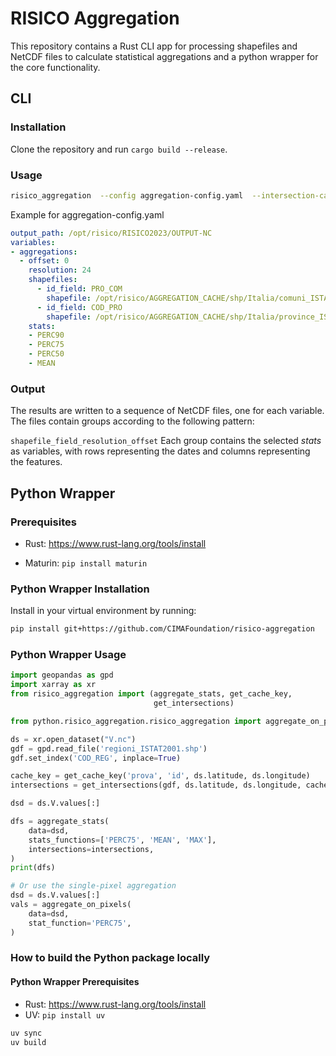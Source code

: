 # RISICO Aggregation

This repository contains a Rust CLI app for processing shapefiles and NetCDF files to calculate statistical aggregations and a python wrapper for the core functionality.

## CLI

### Installation

Clone the repository and run `cargo build --release`.

### Usage

```sh
risico_aggregation  --config aggregation-config.yaml  --intersection-cache intersections.db --output OUTPUT/CACHE
```

Example for aggregation-config.yaml

```yaml
output_path: /opt/risico/RISICO2023/OUTPUT-NC
variables:
- aggregations:
  - offset: 0
    resolution: 24
    shapefiles:
      - id_field: PRO_COM
        shapefile: /opt/risico/AGGREGATION_CACHE/shp/Italia/comuni_ISTAT2001.shp
      - id_field: COD_PRO
        shapefile: /opt/risico/AGGREGATION_CACHE/shp/Italia/province_ISTAT2001.shp
    stats:
    - PERC90
    - PERC75
    - PERC50
    - MEAN
```

### Output

The results are written to a sequence of NetCDF files, one for each variable. The files contain groups according to the following pattern:

`shapefile_field_resolution_offset`
Each group contains the selected *stats* as variables, with rows representing the dates and columns representing the features.

## Python Wrapper

### Prerequisites

- Rust: <https://www.rust-lang.org/tools/install>

- Maturin: `pip install maturin`

### Python Wrapper Installation

Install in your virtual environment by running:

```sh
pip install git+https://github.com/CIMAFoundation/risico-aggregation
```

### Python Wrapper Usage

```python
import geopandas as gpd
import xarray as xr
from risico_aggregation import (aggregate_stats, get_cache_key,
                                get_intersections)

from python.risico_aggregation.risico_aggregation import aggregate_on_pixels

ds = xr.open_dataset("V.nc")
gdf = gpd.read_file('regioni_ISTAT2001.shp')
gdf.set_index('COD_REG', inplace=True)

cache_key = get_cache_key('prova', 'id', ds.latitude, ds.longitude)
intersections = get_intersections(gdf, ds.latitude, ds.longitude, cache_key=cache_key)

dsd = ds.V.values[:]

dfs = aggregate_stats(
    data=dsd,
    stats_functions=['PERC75', 'MEAN', 'MAX'],
    intersections=intersections,
)
print(dfs)

# Or use the single-pixel aggregation
dsd = ds.V.values[:]
vals = aggregate_on_pixels(
    data=dsd,
    stat_function='PERC75',
)
```

### How to build the Python package locally

#### Python Wrapper Prerequisites

- Rust: <https://www.rust-lang.org/tools/install>
- UV: `pip install uv`

```sh
uv sync
uv build
```
